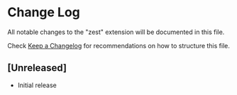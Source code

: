 # Change Log

All notable changes to the "zest" extension will be documented in this file.

Check [Keep a Changelog](http://keepachangelog.com/) for recommendations on how to structure this file.

## [Unreleased]

- Initial release
